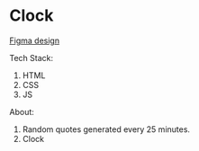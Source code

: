 # Clock

[Figma design](https://www.figma.com/file/Jx4FKIGUxgKhSy3sqB08QV/Digital-Clock)

Tech Stack:
  1. HTML
  2. CSS
  3. JS

About:
  1. Random quotes generated every 25 minutes.
  2. Clock
